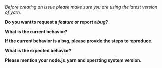 *Before creating an issue please make sure you are using the latest version of yarn.*

**Do you want to request a *feature* or report a *bug*?**

**What is the current behavior?**

**If the current behavior is a bug, please provide the steps to reproduce.**

**What is the expected behavior?**

**Please mention your node.js, yarn and operating system version.**
